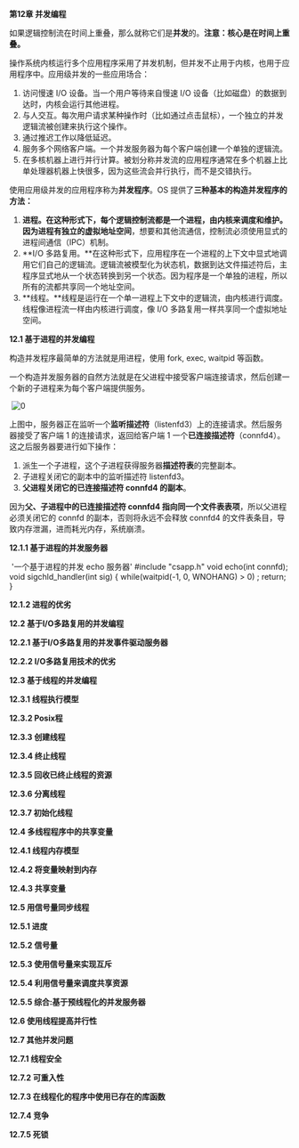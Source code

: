 **第12章 并发编程**

如果逻辑控制流在时间上重叠，那么就称它们是**并发**的。**注意：核心是在时间上重叠。**

操作系统内核运行多个应用程序采用了并发机制，但并发不止用于内核，也用于应用程序中。应用级并发的一些应用场合：

1. 访问慢速 I/O 设备。当一个用户等待来自慢速 I/O 设备（比如磁盘）的数据到达时，内核会运行其他进程。
2. 与人交互。每次用户请求某种操作时（比如通过点击鼠标），一个独立的并发逻辑流被创建来执行这个操作。
3. 通过推迟工作以降低延迟。
4. 服务多个网络客户端。一个并发服务器为每个客户端创建一个单独的逻辑流。
5. 在多核机器上进行并行计算。被划分称并发流的应用程序通常在多个机器上比单处理器机器上快很多，因为这些流会并行执行，而不是交错执行。

使用应用级并发的应用程序称为**并发程序**。OS 提供了**三种基本的构造并发程序的方法：**

1. **进程。**在这种形式下，每个逻辑控制流都是一个进程，**由内核来调度和维护**。因为进程**有独立的虚拟地址空间**，想要和其他流通信，控制流必须使用显式的进程间通信（IPC）机制。
2. **I/O 多路复用。**在这种形式下，应用程序在一个进程的上下文中显式地调用它们自己的逻辑流。逻辑流被模型化为状态机，数据到达文件描述符后，主程序显式地从一个状态转换到另一个状态。因为程序是一个单独的进程，所以所有的流都共享同一个地址空间。
3. **线程。**线程是运行在一个单一进程上下文中的逻辑流，由内核进行调度。线程像进程流一样由内核进行调度，像 I/O 多路复用一样共享同一个虚拟地址空间。

**12.1 基于进程的并发编程**

构造并发程序最简单的方法就是用进程，使用 fork, exec, waitpid 等函数。

一个构造并发服务器的自然方法就是在父进程中接受客户端连接请求，然后创建一个新的子进程来为每个客户端提供服务。

​    ![0](https://note.youdao.com/yws/public/resource/2c486be56b632f5557328e40581c5e2b/xmlnote/C19D0AE0FB1A4734B78E49844F4513E6/41785)

上图中，服务器正在监听一个**监听描述符**（listenfd3）上的连接请求。然后服务器接受了客户端 1 的连接请求，返回给客户端 1 一个**已连接描述符**（connfd4）。这之后服务器要进行如下操作：

1. 派生一个子进程，这个子进程获得服务器**描述符表**的完整副本。
2. 子进程关闭它的副本中的监听描述符 listenfd3。
3. **父进程关闭它的已连接描述符 connfd4 的副本**。

因为**父、子进程中的已连接描述符 connfd4 指向同一个文件表表项**，所以父进程必须关闭它的 connfd 的副本，否则将永远不会释放 connfd4 的文件表条目，导致内存泄漏，进而耗光内存，系统崩溃。

**12.1.1 基于进程的并发服务器**

​                '一个基于进程的并发 echo 服务器' #include "csapp.h" void echo(int connfd); void sigchld_handler(int sig) {    while(waitpid(-1, 0, WNOHANG) > 0) ;    return; }              

**12.1.2 进程的优劣**

**12.2 基于I/O多路复用的并发编程**

**12.2.1 基于I/O多路复用的并发事件驱动服务器**

**12.2.2 I/O多路复用技术的优劣**

**12.3 基于线程的并发编程**

**12.3.1 线程执行模型**

**12.3.2 Posix程**

**12.3.3 创建线程**

**12.3.4 终止线程**

**12.3.5 回收已终止线程的资源**

**12.3.6 分离线程**

**12.3.7 初始化线程**

**12.4 多线程程序中的共享变量**

**12.4.1 线程内存模型**

**12.4.2 将变量映射到内存**

**12.4.3 共享变量**

**12.5 用信号量同步线程**

**12.5.1 进度**

**12.5.2 信号量**

**12.5.3 使用信号量来实现互斥**

**12.5.4 利用信号量来调度共享资源**

**12.5.5 综合:基于预线程化的并发服务器**

**12.6 使用线程提高并行性**

**12.7 其他并发问题**

**12.7.1 线程安全**

**12.7.2 可重入性**

**12.7.3 在线程化的程序中使用已存在的库函数**

**12.7.4 竞争**

**12.7.5 死锁**